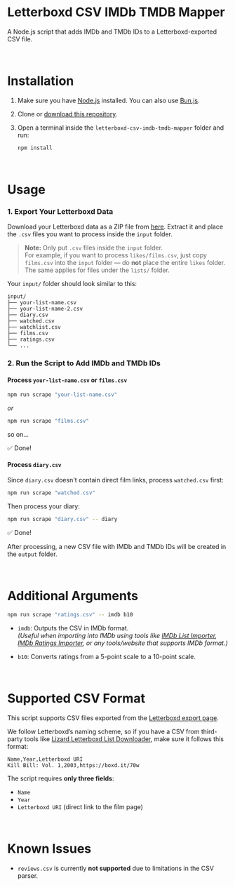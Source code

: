 # Letterboxd CSV IMDb TMDB Mapper

A Node.js script that adds IMDb and TMDb IDs to a Letterboxd-exported CSV file.

</br>

# Installation

1. Make sure you have [Node.js](https://nodejs.org/) installed. You can also use [Bun.js](https://bun.sh/).

2. Clone or [download this repository](https://github.com/Tetrax-10/letterboxd-csv-imdb-tmdb-mapper/archive/refs/heads/main.zip).

3. Open a terminal inside the `letterboxd-csv-imdb-tmdb-mapper` folder and run:

    ```bash
    npm install
    ```

</br>

# Usage

### 1. Export Your Letterboxd Data

Download your Letterboxd data as a ZIP file from [here](https://letterboxd.com/settings/data/). Extract it and place the `.csv` files you want to process inside the `input` folder.

> **Note:** Only put `.csv` files inside the `input` folder.  
> For example, if you want to process `likes/films.csv`, just copy `films.csv` into the `input` folder — do **not** place the entire `likes` folder.  
> The same applies for files under the `lists/` folder.

Your `input/` folder should look similar to this:

```
input/
├── your-list-name.csv
├── your-list-name-2.csv
├── diary.csv
├── watched.csv
├── watchlist.csv
├── films.csv
├── ratings.csv
└── ...
```

### 2. Run the Script to Add IMDb and TMDb IDs

#### Process `your-list-name.csv` or `films.csv`

```bash
npm run scrape "your-list-name.csv"
```

_or_

```bash
npm run scrape "films.csv"
```

so on...

✅ Done!

#### Process `diary.csv`

Since `diary.csv` doesn't contain direct film links, process `watched.csv` first:

```bash
npm run scrape "watched.csv"
```

Then process your diary:

```bash
npm run scrape "diary.csv" -- diary
```

✅ Done!

After processing, a new CSV file with IMDb and TMDb IDs will be created in the `output` folder.

</br>

# Additional Arguments

```bash
npm run scrape "ratings.csv" -- imdb b10
```

-   `imdb`: Outputs the CSV in IMDb format.  
    _(Useful when importing into IMDb using tools like [IMDb List Importer](https://greasyfork.org/en/scripts/23584-imdb-list-importer), [IMDb Ratings Importer](https://greasyfork.org/en/scripts/463836-imdb-ratings-importer), or any tools/website that supports IMDb format.)_

-   `b10`: Converts ratings from a 5-point scale to a 10-point scale.

</br>

# Supported CSV Format

This script supports CSV files exported from the [Letterboxd export page](https://letterboxd.com/settings/data/).

We follow Letterboxd’s naming scheme, so if you have a CSV from third-party tools like [Lizard Letterboxd List Downloader](https://lizard.streamlit.app/), make sure it follows this format:

```csv
Name,Year,Letterboxd URI
Kill Bill: Vol. 1,2003,https://boxd.it/70w
```

The script requires **only three fields**:

-   `Name`
-   `Year`
-   `Letterboxd URI` (direct link to the film page)

</br>

# Known Issues

-   `reviews.csv` is currently **not supported** due to limitations in the CSV parser.
